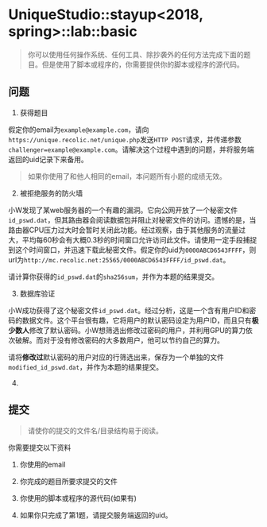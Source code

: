 # UniqueStudio::stayup<2018, spring>::lab::basic

> 你可以使用任何操作系统、任何工具、除抄袭外的任何方法完成下面的题目。但是使用了脚本或程序的，你需要提供你的脚本或程序的源代码。

## 问题

1. 获得题目

假定你的email为`example@example.com`，请向`https://unique.recolic.net/unique.php`发送`HTTP POST`请求，并传递参数`challenger=example@example.com`。请解决这个过程中遇到的问题，并将服务端返回的uid记录下来备用。

> 如果你使用了和他人相同的email，本问题所有小题的成绩无效。

2. 被拒绝服务的防火墙

小W发现了某web服务器的一个有趣的漏洞。它向公网开放了一个秘密文件`id_pswd.dat`，但其路由器会阅读数据包并阻止对秘密文件的访问。遗憾的是，当路由器CPU压力过大时会暂时关闭此功能。经过观察，由于其他服务的流量过大，平均每60秒会有大概0.3秒的时间窗口允许访问此文件。请使用一定手段捕捉到这个时间窗口，并迅速下载此秘密文件。假定你的uid为`0000ABCD6543FFFF`，则url为`http://mc.recolic.net:25565/0000ABCD6543FFFF/id_pswd.dat`。

请计算你获得的`id_pswd.dat`的`sha256sum`，并作为本题的结果提交。

3. 数据库验证

小W成功获得了这个秘密文件`id_pswd.dat`。经过分析，这是一个含有用户ID和密码的数据文件。这个平台很有趣，它将用户的默认密码设定为用户ID，而且只有**极少数人**修改了默认密码。小W想筛选出修改过密码的用户，并利用GPU的算力依次破解。而对于没有修改密码的大多数用户，他可以节约自己的算力。

请将**修改过**默认密码的用户对应的行筛选出来，保存为一个单独的文件`modified_id_pswd.dat`，并作为本题的结果提交。

4. 

## 提交

> 请使你的提交的文件名/目录结构易于阅读。

你需要提交以下资料

1. 你使用的email

2. 你完成的题目所要求提交的文件

3. 你使用的脚本或程序的源代码(如果有)

4. 如果你只完成了第1题，请提交服务端返回的uid。


